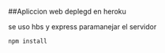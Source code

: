 ##Apliccion web deplegd en heroku

se uso hbs y express paramanejar el servidor 

```
npm install
```